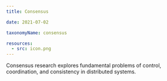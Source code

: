 ```yaml
---
title: Consensus

date: 2021-07-02

taxonomyName: consensus

resources:
  - src: icon.png
---
```


Consensus research explores fundamental problems of control, coordination, and consistency in distributed systems.
